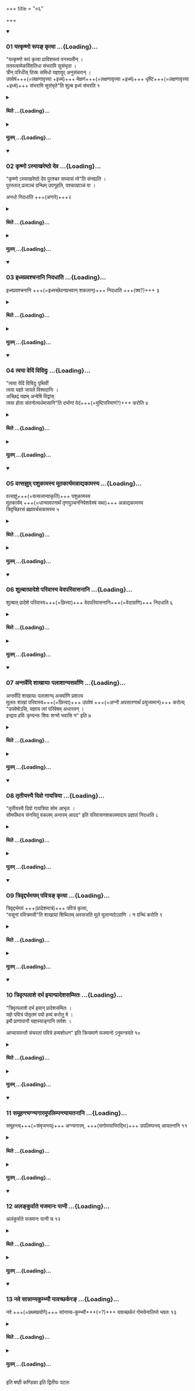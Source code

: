+++
title = "०६"

+++

<div class="js_include" includetitle="true" newlevelforh1="3" unfilled url="/vedAH_yajuH/taittirIyam/sUtram/ApastambaH/shrautam/vishvAsa-prastutiH/01/06/01_yatkRShNo_rUpa~N_kRtvA.md">
<details open><summary><h3>01 यत्कृष्णो रूपङ् कृत्वा ...{Loading}...</h3></summary>

"यत्कृष्णो रूपं कृत्वा प्राविशस्त्वं वनस्पतीन् ।  
ततस्त्वामेकविंशतिधा संभरामि सुसंभृता ।  
त्रीन् परिधींस् तिस्रः समिधो यज्ञायुर् अनुसंचरान् ।  
उपवेषं+++(=लक्षणावृत्त्या +इध्मं)+++ मेक्षणं+++(=लक्षणावृत्त्या +इध्मं)+++  धृष्टिं+++(=लक्षणावृत्त्या +इध्मं)+++  संभरामि सुसंभृते"ति शुल्ब इध्मं संभरति १  

</details>
</div>
<div class="js_include collapsed" newlevelforh1="4" title="थिते" unfilled url="/vedAH_yajuH/taittirIyam/sUtram/ApastambaH/shrautam/thite/01/06/01_yatkRShNo_rUpa~N_kRtvA.md">
<details><summary><h4>थिते ...{Loading}...</h4></summary>

यत्कृष्णो रूपं कृत्वा प्राविशस्त्वं वनस्पतीन् । ततस्त्वामेकविंशतिधा सम्भरामि सुसम्भृता । त्रीन्परिधीं स्तिस्रः समिधो यज्ञायुरनुसञ्चरान् । उपवेषं मेक्षणं धृष्टिं सम्भरामि सुसम्भृतेति शुल्ब इध्मं सम्भरति १
</details>
</div>
<div class="js_include collapsed" newlevelforh1="4" title="मूलम्" unfilled url="/vedAH_yajuH/taittirIyam/sUtram/ApastambaH/shrautam/mUlam/01/06/01_yatkRShNo_rUpa~N_kRtvA.md">
<details><summary><h4>मूलम् ...{Loading}...</h4></summary>

यत्कृष्णो रूपं कृत्वा प्राविशस्त्वं वनस्पतीन् । ततस्त्वामेकविंशतिधा सम्भरामि सुसम्भृता । त्रीन्परिधीं स्तिस्रः समिधो यज्ञायुरनुसञ्चरान् । उपवेषं मेक्षणं धृष्टिं सम्भरामि सुसम्भृतेति शुल्ब इध्मं सम्भरति १
</details>
</div>
<div class="js_include" includetitle="true" newlevelforh1="3" unfilled url="/vedAH_yajuH/taittirIyam/sUtram/ApastambaH/shrautam/vishvAsa-prastutiH/01/06/02_kRShNo.asyAkhareShTho_deva.md">
<details open><summary><h3>02 कृष्णो ऽस्याखरेष्ठो देव ...{Loading}...</h3></summary>

"कृष्णो ऽस्याखरेष्ठो देव पुरश्चर सघ्यासं त्वे"ति संनह्यति ।  
पुरस्तात् प्रत्यञ्चं ग्रन्थिम् उपगूहति, पश्चात्प्राञ्चं वा ।  

अनधो निदधाति +++(अगारे)+++२  

</details>
</div>
<div class="js_include collapsed" newlevelforh1="4" title="थिते" unfilled url="/vedAH_yajuH/taittirIyam/sUtram/ApastambaH/shrautam/thite/01/06/02_kRShNo.asyAkhareShTho_deva.md">
<details><summary><h4>थिते ...{Loading}...</h4></summary>

कृष्णो ऽस्याखरेष्ठो देव पुरश्चर सघ्यासं त्वेति सन्नह्यति । पुरस्तात्प्रत्यञ्चं ग्रन्थिमुपगूहति पश्चात्प्राञ्चं वा । अनधो निदधाति २
</details>
</div>
<div class="js_include collapsed" newlevelforh1="4" title="मूलम्" unfilled url="/vedAH_yajuH/taittirIyam/sUtram/ApastambaH/shrautam/mUlam/01/06/02_kRShNo.asyAkhareShTho_deva.md">
<details><summary><h4>मूलम् ...{Loading}...</h4></summary>

कृष्णो ऽस्याखरेष्ठो देव पुरश्चर सघ्यासं त्वेति सन्नह्यति । पुरस्तात्प्रत्यञ्चं ग्रन्थिमुपगूहति पश्चात्प्राञ्चं वा । अनधो निदधाति २
</details>
</div>
<div class="js_include" includetitle="true" newlevelforh1="3" unfilled url="/vedAH_yajuH/taittirIyam/sUtram/ApastambaH/shrautam/vishvAsa-prastutiH/01/06/03_idhmapravashchanAni_nidadhAti.md">
<details open><summary><h3>03 इध्मप्रवश्चनानि निदधाति ...{Loading}...</h3></summary>

इध्मप्रवश्चनानि +++(=इध्मच्छेदनप्रभवान् शकलान्)+++ निदधाति +++(क्व?)+++ ३  

</details>
</div>
<div class="js_include collapsed" newlevelforh1="4" title="थिते" unfilled url="/vedAH_yajuH/taittirIyam/sUtram/ApastambaH/shrautam/thite/01/06/03_idhmapravashchanAni_nidadhAti.md">
<details><summary><h4>थिते ...{Loading}...</h4></summary>

इध्मप्रवश्चनानि निदधाति ३
</details>
</div>
<div class="js_include collapsed" newlevelforh1="4" title="मूलम्" unfilled url="/vedAH_yajuH/taittirIyam/sUtram/ApastambaH/shrautam/mUlam/01/06/03_idhmapravashchanAni_nidadhAti.md">
<details><summary><h4>मूलम् ...{Loading}...</h4></summary>

इध्मप्रवश्चनानि निदधाति ३
</details>
</div>
<div class="js_include" includetitle="true" newlevelforh1="3" unfilled url="/vedAH_yajuH/taittirIyam/sUtram/ApastambaH/shrautam/vishvAsa-prastutiH/01/06/04_tvayA_vediM_vividuH.md">
<details open><summary><h3>04 त्वया वेदिं विविदुः ...{Loading}...</h3></summary>

"त्वया वेदिं विविदुः पृथिवीं  
त्वया यज्ञो जायते विश्वदानिः ।  
अच्छिद्रं यज्ञम् अन्वेषि विद्वांस्  
त्वया होता संतनोत्यर्धमासानि"ति दर्भाणां वेदं+++(=मुष्टिपरिमाणं?)+++ करोति ४  

</details>
</div>
<div class="js_include collapsed" newlevelforh1="4" title="थिते" unfilled url="/vedAH_yajuH/taittirIyam/sUtram/ApastambaH/shrautam/thite/01/06/04_tvayA_vediM_vividuH.md">
<details><summary><h4>थिते ...{Loading}...</h4></summary>

त्वया वेदिं विविदुः पृथिवीं त्वया यज्ञो जायते विश्वदानिः । अच्छिद्रं यज्ञमन्वेषि विद्वांस्त्वया होता सन्तनोत्यर्धमासानिति दर्भाणां वेदं करोति ४
</details>
</div>
<div class="js_include collapsed" newlevelforh1="4" title="मूलम्" unfilled url="/vedAH_yajuH/taittirIyam/sUtram/ApastambaH/shrautam/mUlam/01/06/04_tvayA_vediM_vividuH.md">
<details><summary><h4>मूलम् ...{Loading}...</h4></summary>

त्वया वेदिं विविदुः पृथिवीं त्वया यज्ञो जायते विश्वदानिः । अच्छिद्रं यज्ञमन्वेषि विद्वांस्त्वया होता सन्तनोत्यर्धमासानिति दर्भाणां वेदं करोति ४
</details>
</div>
<div class="js_include" includetitle="true" newlevelforh1="3" unfilled url="/vedAH_yajuH/taittirIyam/sUtram/ApastambaH/shrautam/vishvAsa-prastutiH/01/06/05_vatsajnum_pashukAmasya_mUtakAryamannAdyakAmasya.md">
<details open><summary><h3>05 वत्सज्ञुम् पशुकामस्य मूतकार्यमन्नाद्यकामस्य ...{Loading}...</h3></summary>

वत्सज्ञुं+++(=वत्सजान्वाकृतिं)+++ पशुकामस्य  
मूतकार्यम् +++(=धान्यावपनार्थं तृणपुञ्चनंनिवेशवेस्षं यथा)+++ अन्नाद्यकामस्य  
त्रिवृच्छिरसं ब्रह्मवर्चसकामस्य ५  

</details>
</div>
<div class="js_include collapsed" newlevelforh1="4" title="थिते" unfilled url="/vedAH_yajuH/taittirIyam/sUtram/ApastambaH/shrautam/thite/01/06/05_vatsajnum_pashukAmasya_mUtakAryamannAdyakAmasya.md">
<details><summary><h4>थिते ...{Loading}...</h4></summary>

वत्सज्ञुं पशुकामस्य मूतकार्यमन्नाद्यकामस्य त्रिवृच्छिरसं ब्रह्मवर्चसकामस्य ५
</details>
</div>
<div class="js_include collapsed" newlevelforh1="4" title="मूलम्" unfilled url="/vedAH_yajuH/taittirIyam/sUtram/ApastambaH/shrautam/mUlam/01/06/05_vatsajnum_pashukAmasya_mUtakAryamannAdyakAmasya.md">
<details><summary><h4>मूलम् ...{Loading}...</h4></summary>

वत्सज्ञुं पशुकामस्य मूतकार्यमन्नाद्यकामस्य त्रिवृच्छिरसं ब्रह्मवर्चसकामस्य ५
</details>
</div>
<div class="js_include" includetitle="true" newlevelforh1="3" unfilled url="/vedAH_yajuH/taittirIyam/sUtram/ApastambaH/shrautam/vishvAsa-prastutiH/01/06/06_shulbAtprAdeshe_parivAsya_vedaparivAsanAni.md">
<details open><summary><h3>06 शुल्बात्प्रादेशे परिवास्य वेदपरिवासनानि ...{Loading}...</h3></summary>

शुल्बात् प्रादेशे परिवास्य+++(=छित्त्वा)+++ वेदपरिवासनानि+++(=वेदाग्राणि)+++ निदधाति ६

</details>
</div>
<div class="js_include collapsed" newlevelforh1="4" title="थिते" unfilled url="/vedAH_yajuH/taittirIyam/sUtram/ApastambaH/shrautam/thite/01/06/06_shulbAtprAdeshe_parivAsya_vedaparivAsanAni.md">
<details><summary><h4>थिते ...{Loading}...</h4></summary>

शुल्बात्प्रादेशे परिवास्य वेदपरिवासनानि निदधाति ६
</details>
</div>
<div class="js_include collapsed" newlevelforh1="4" title="मूलम्" unfilled url="/vedAH_yajuH/taittirIyam/sUtram/ApastambaH/shrautam/mUlam/01/06/06_shulbAtprAdeshe_parivAsya_vedaparivAsanAni.md">
<details><summary><h4>मूलम् ...{Loading}...</h4></summary>

शुल्बात्प्रादेशे परिवास्य वेदपरिवासनानि निदधाति ६
</details>
</div>
<div class="js_include" includetitle="true" newlevelforh1="3" unfilled url="/vedAH_yajuH/taittirIyam/sUtram/ApastambaH/shrautam/vishvAsa-prastutiH/01/06/07_antarvedi_shAkhAyAH_palAshAnyasarvANi.md">
<details open><summary><h3>07 अन्तर्वेदि शाखायाः पलाशान्यसर्वाणि ...{Loading}...</h3></summary>

अन्तर्वेदि शाखायाः पलाशान्य् असर्वाणि प्रशात्य  
मूलतः शाखां परिवास्य+++(=छित्त्वा)+++ उपवेषं +++(=अग्नौ अपसारणार्थं प्रयुज्यमानं)+++ करोत्य्  
"उपवेषोऽसि, यज्ञाय त्वां परिवेषम् अधारयन् ।  
इन्द्राय हविः कृण्वन्तः शिवः शग्मो भवासि न" इति ७  

</details>
</div>
<div class="js_include collapsed" newlevelforh1="4" title="थिते" unfilled url="/vedAH_yajuH/taittirIyam/sUtram/ApastambaH/shrautam/thite/01/06/07_antarvedi_shAkhAyAH_palAshAnyasarvANi.md">
<details><summary><h4>थिते ...{Loading}...</h4></summary>

अन्तर्वेदि शाखायाः पलाशान्यसर्वाणि प्रशात्य मूलतः शाखां परिवास्योपवेषं करोत्युपवेषोऽसि यज्ञाय त्वां परिवेषमधारयन् । इन्द्राय हविः कृण्वन्तः शिवः शग्मो भवासि न इति ७
</details>
</div>
<div class="js_include collapsed" newlevelforh1="4" title="मूलम्" unfilled url="/vedAH_yajuH/taittirIyam/sUtram/ApastambaH/shrautam/mUlam/01/06/07_antarvedi_shAkhAyAH_palAshAnyasarvANi.md">
<details><summary><h4>मूलम् ...{Loading}...</h4></summary>

अन्तर्वेदि शाखायाः पलाशान्यसर्वाणि प्रशात्य मूलतः शाखां परिवास्योपवेषं करोत्युपवेषोऽसि यज्ञाय त्वां परिवेषमधारयन् । इन्द्राय हविः कृण्वन्तः शिवः शग्मो भवासि न इति ७
</details>
</div>
<div class="js_include" includetitle="true" newlevelforh1="3" unfilled url="/vedAH_yajuH/taittirIyam/sUtram/ApastambaH/shrautam/vishvAsa-prastutiH/01/06/08_tRtIyasyai_divo_gAyatriyA.md">
<details open><summary><h3>08 तृतीयस्यै दिवो गायत्रिया ...{Loading}...</h3></summary>

"तृतीयस्यै दिवो गायत्रिया सोम आभृतः ।  
सोमपीथाय संनयितुं वकलम् अन्तरम् आदद" इति परिवासनशकलमादाय प्रज्ञातं निदधाति ८  

</details>
</div>
<div class="js_include collapsed" newlevelforh1="4" title="थिते" unfilled url="/vedAH_yajuH/taittirIyam/sUtram/ApastambaH/shrautam/thite/01/06/08_tRtIyasyai_divo_gAyatriyA.md">
<details><summary><h4>थिते ...{Loading}...</h4></summary>

तृतीयस्यै दिवो गायत्रिया सोम आभृतः । सोमपीथाय सन्नयितुं वकलमन्तरमादद इति परिवासनशकलमादाय प्रज्ञातं निदधाति ८
</details>
</div>
<div class="js_include collapsed" newlevelforh1="4" title="मूलम्" unfilled url="/vedAH_yajuH/taittirIyam/sUtram/ApastambaH/shrautam/mUlam/01/06/08_tRtIyasyai_divo_gAyatriyA.md">
<details><summary><h4>मूलम् ...{Loading}...</h4></summary>

तृतीयस्यै दिवो गायत्रिया सोम आभृतः । सोमपीथाय सन्नयितुं वकलमन्तरमादद इति परिवासनशकलमादाय प्रज्ञातं निदधाति ८
</details>
</div>
<div class="js_include" includetitle="true" newlevelforh1="3" unfilled url="/vedAH_yajuH/taittirIyam/sUtram/ApastambaH/shrautam/vishvAsa-prastutiH/01/06/09_trivRddarbhamayam_pavitra~N_kRtvA.md">
<details open><summary><h3>09 त्रिवृद्दर्भमयम् पवित्रङ् कृत्वा ...{Loading}...</h3></summary>

त्रिवृद्दर्भमयं +++(प्रादेशमात्रं)+++ पवित्रं कृत्वा,  
"वसूनां पवित्रमसी"ति शाखायां शिथिलम् अवसजति मूले मूलान्यग्रेऽग्राणि । न ग्रन्थिं करोति ९  

</details>
</div>
<div class="js_include collapsed" newlevelforh1="4" title="थिते" unfilled url="/vedAH_yajuH/taittirIyam/sUtram/ApastambaH/shrautam/thite/01/06/09_trivRddarbhamayam_pavitra~N_kRtvA.md">
<details><summary><h4>थिते ...{Loading}...</h4></summary>

त्रिवृद्दर्भमयं पवित्रं कृत्वा वसूनां पवित्रमसीति शाखायां शिथिलमवसजति मूले मूलान्यग्रेऽग्राणि । न ग्रन्थिं करोति ९
</details>
</div>
<div class="js_include collapsed" newlevelforh1="4" title="मूलम्" unfilled url="/vedAH_yajuH/taittirIyam/sUtram/ApastambaH/shrautam/mUlam/01/06/09_trivRddarbhamayam_pavitra~N_kRtvA.md">
<details><summary><h4>मूलम् ...{Loading}...</h4></summary>

त्रिवृद्दर्भमयं पवित्रं कृत्वा वसूनां पवित्रमसीति शाखायां शिथिलमवसजति मूले मूलान्यग्रेऽग्राणि । न ग्रन्थिं करोति ९
</details>
</div>
<div class="js_include" includetitle="true" newlevelforh1="3" unfilled url="/vedAH_yajuH/taittirIyam/sUtram/ApastambaH/shrautam/vishvAsa-prastutiH/01/06/10_trivRtpalAshe_darbha_iyAnprAdeshasammitaH.md">
<details open><summary><h3>10 त्रिवृत्पलाशे दर्भ इयान्प्रादेशसम्मितः ...{Loading}...</h3></summary>

"त्रिवृत्पलाशे दर्भ इयान् प्रादेशसंमितः ।  
यज्ञे पवित्रं पोतृतमं पयो हव्यं करोतु मे ।  
इमौ प्राणापानौ यज्ञस्याङ्गानि सर्वशः ।  

आप्याययन्तौ संचरतां पवित्रे हव्यशोधन" इति क्रियमाणे यजमानो ऽनुमन्त्रयते १०  

</details>
</div>
<div class="js_include collapsed" newlevelforh1="4" title="थिते" unfilled url="/vedAH_yajuH/taittirIyam/sUtram/ApastambaH/shrautam/thite/01/06/10_trivRtpalAshe_darbha_iyAnprAdeshasammitaH.md">
<details><summary><h4>थिते ...{Loading}...</h4></summary>

त्रिवृत्पलाशे दर्भ इयान्प्रादेशसम्मितः । यज्ञे पवित्रं पोतृतमं पयो हव्यं करोतु मे । इमौ प्राणापानौ यज्ञस्याङ्गानि सर्वशः । आप्याययन्तौ सञ्चरतां पवित्रे हव्यशोधन इति क्रियमाणे यजमानोऽनुमन्त्रयते १०
</details>
</div>
<div class="js_include collapsed" newlevelforh1="4" title="मूलम्" unfilled url="/vedAH_yajuH/taittirIyam/sUtram/ApastambaH/shrautam/mUlam/01/06/10_trivRtpalAshe_darbha_iyAnprAdeshasammitaH.md">
<details><summary><h4>मूलम् ...{Loading}...</h4></summary>

त्रिवृत्पलाशे दर्भ इयान्प्रादेशसम्मितः । यज्ञे पवित्रं पोतृतमं पयो हव्यं करोतु मे । इमौ प्राणापानौ यज्ञस्याङ्गानि सर्वशः । आप्याययन्तौ सञ्चरतां पवित्रे हव्यशोधन इति क्रियमाणे यजमानोऽनुमन्त्रयते १०
</details>
</div>
<div class="js_include" includetitle="true" newlevelforh1="3" unfilled url="/vedAH_yajuH/taittirIyam/sUtram/ApastambaH/shrautam/vishvAsa-prastutiH/01/06/11_samUhantyagnyagAramupalimpantyAyatanAni.md">
<details open><summary><h3>11 समूहन्त्यग्न्यगारमुपलिम्पन्त्यायतनानि ...{Loading}...</h3></summary>

समूहन्त्य्+++(=संमृजन्त्य्)+++ अग्न्यगारम्, +++(सगोमयाभिरद्भिः)+++ उपलिम्पन्त्य् आयतनानि ११  

</details>
</div>
<div class="js_include collapsed" newlevelforh1="4" title="थिते" unfilled url="/vedAH_yajuH/taittirIyam/sUtram/ApastambaH/shrautam/thite/01/06/11_samUhantyagnyagAramupalimpantyAyatanAni.md">
<details><summary><h4>थिते ...{Loading}...</h4></summary>

समूहन्त्यग्न्यगारमुपलिम्पन्त्यायतनानि ११
</details>
</div>
<div class="js_include collapsed" newlevelforh1="4" title="मूलम्" unfilled url="/vedAH_yajuH/taittirIyam/sUtram/ApastambaH/shrautam/mUlam/01/06/11_samUhantyagnyagAramupalimpantyAyatanAni.md">
<details><summary><h4>मूलम् ...{Loading}...</h4></summary>

समूहन्त्यग्न्यगारमुपलिम्पन्त्यायतनानि ११
</details>
</div>
<div class="js_include" includetitle="true" newlevelforh1="3" unfilled url="/vedAH_yajuH/taittirIyam/sUtram/ApastambaH/shrautam/vishvAsa-prastutiH/01/06/12_alankurvAte_yajamAnaH_patnI.md">
<details open><summary><h3>12 अलङ्कुर्वाते यजमानः पत्नी ...{Loading}...</h3></summary>

अलंकुर्वाते यजमानः पत्नी च १२  

</details>
</div>
<div class="js_include collapsed" newlevelforh1="4" title="थिते" unfilled url="/vedAH_yajuH/taittirIyam/sUtram/ApastambaH/shrautam/thite/01/06/12_alankurvAte_yajamAnaH_patnI.md">
<details><summary><h4>थिते ...{Loading}...</h4></summary>

अलङ्कुर्वाते यजमानः पत्नी च १२
</details>
</div>
<div class="js_include collapsed" newlevelforh1="4" title="मूलम्" unfilled url="/vedAH_yajuH/taittirIyam/sUtram/ApastambaH/shrautam/mUlam/01/06/12_alankurvAte_yajamAnaH_patnI.md">
<details><summary><h4>मूलम् ...{Loading}...</h4></summary>

अलङ्कुर्वाते यजमानः पत्नी च १२
</details>
</div>
<div class="js_include" includetitle="true" newlevelforh1="3" unfilled url="/vedAH_yajuH/taittirIyam/sUtram/ApastambaH/shrautam/vishvAsa-prastutiH/01/06/13_nave_sAnnAyyakumbhyau_yAvachCharkara~N.md">
<details open><summary><h3>13 नवे सान्नाय्यकुम्भ्यौ यावच्छर्करङ् ...{Loading}...</h3></summary>

नवे +++(=प्रथमप्रयोगे)+++ सांनाय्य-कुम्भ्यौ+++(=?)+++ यावच्छर्करं गोमयेनालिप्ते भवतः १३  

</details>
</div>
<div class="js_include collapsed" newlevelforh1="4" title="थिते" unfilled url="/vedAH_yajuH/taittirIyam/sUtram/ApastambaH/shrautam/thite/01/06/13_nave_sAnnAyyakumbhyau_yAvachCharkara~N.md">
<details><summary><h4>थिते ...{Loading}...</h4></summary>

नवे सान्नाय्यकुम्भ्यौ यावच्छर्करं गोमयेनालिप्ते भवतः १३
</details>
</div>
<div class="js_include collapsed" newlevelforh1="4" title="मूलम्" unfilled url="/vedAH_yajuH/taittirIyam/sUtram/ApastambaH/shrautam/mUlam/01/06/13_nave_sAnnAyyakumbhyau_yAvachCharkara~N.md">
<details><summary><h4>मूलम् ...{Loading}...</h4></summary>

नवे सान्नाय्यकुम्भ्यौ यावच्छर्करं गोमयेनालिप्ते भवतः १३
</details>
</div>

  
इति षष्ठी कण्डिका 
इति द्वितीयः पटलः
